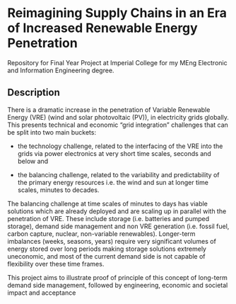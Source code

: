# Reimagining Supply Chains in an Era of Increased Renewable Energy Penetration
Repository for Final Year Project at Imperial College for my MEng Electronic and Information Engineering degree.

## Description
There is a dramatic increase in the penetration of Variable Renewable Energy (VRE) (wind and solar photovoltaic (PV)), in electricity grids globally. This presents technical and economic “grid integration”
challenges that can be split into two main buckets: 

- the technology challenge, related to the interfacing of the VRE into the grids via power electronics at very short time scales, seconds and below and
  
-  the balancing challenge, related to the variability and predictability of the primary energy resources i.e. the wind and sun at longer time scales, minutes to decades.

The balancing challenge at time scales of minutes to days has viable solutions which are already deployed and are scaling up in parallel with the penetration of VRE. These include storage (i.e. batteries and pumped storage), demand side management and non VRE generation (i.e. fossil fuel, carbon capture, nuclear, non-variable renewables). Longer-term imbalances (weeks, seasons, years) require very significant volumes of energy stored over long periods making storage solutions extremely uneconomic, and most of the current demand side is not capable of flexibility over these time frames.

This project aims to illustrate proof of principle of this concept of long-term demand side management, followed by engineering, economic and societal impact and acceptance
